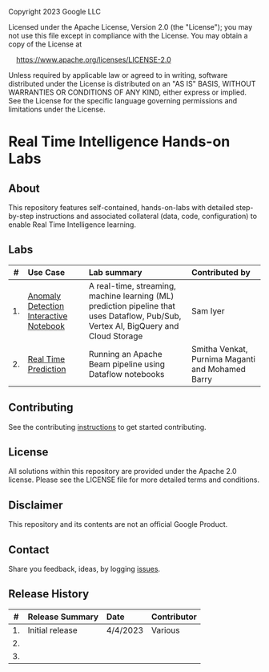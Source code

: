 Copyright 2023 Google LLC

Licensed under the Apache License, Version 2.0 (the "License");
you may not use this file except in compliance with the License.
You may obtain a copy of the License at

    https://www.apache.org/licenses/LICENSE-2.0

Unless required by applicable law or agreed to in writing, software
distributed under the License is distributed on an "AS IS" BASIS,
WITHOUT WARRANTIES OR CONDITIONS OF ANY KIND, either express or implied.
See the License for the specific language governing permissions and
limitations under the License.

# Real Time Intelligence Hands-on Labs

## About
This repository features self-contained, hands-on-labs with detailed step-by-step instructions and associated collateral (data, code, configuration) to enable Real Time Intelligence learning.

## Labs

| # | Use Case | Lab summary | Contributed by |
| -- | :--- | :--- |:--- |
| 1. |[Anomaly Detection Interactive Notebook](AnomalyDetection/README.md)|A real-time, streaming, machine learning (ML) prediction pipeline that uses Dataflow, Pub/Sub, Vertex AI, BigQuery and Cloud Storage | Sam Iyer
| 2. |[Real Time Prediction](RealTimePrediction/README.md)|Running an Apache Beam pipeline using Dataflow notebooks| Smitha Venkat, Purnima Maganti and Mohamed Barry

## Contributing
See the contributing [instructions](CONTRIBUTING.md) to get started contributing.

## License
All solutions within this repository are provided under the Apache 2.0 license. Please see the LICENSE file for more detailed terms and conditions.

## Disclaimer
This repository and its contents are not an official Google Product.

## Contact
Share you feedback, ideas, by logging [issues](../../issues).

## Release History

| # | Release Summary | Date |  Contributor |
| -- | :--- | :--- |:--- |
| 1. |Initial release| 4/4/2023| Various|
| 2. ||||
| 3. ||||

